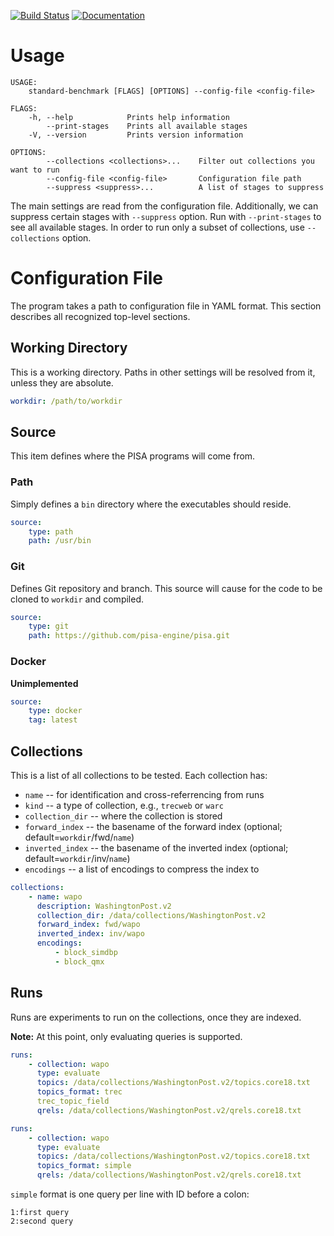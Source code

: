 [![Build Status](https://travis-ci.com/pisa-engine/standard-benchmark.svg?branch=master)](https://travis-ci.com/pisa-engine/standard-benchmark)
[![Documentation](https://pisa-engine.github.io/standard-benchmark/master/badge.svg)](https://pisa-engine.github.io/standard-benchmark/master/stdbench/)

# Usage

    USAGE:
        standard-benchmark [FLAGS] [OPTIONS] --config-file <config-file>

    FLAGS:
        -h, --help            Prints help information
            --print-stages    Prints all available stages
        -V, --version         Prints version information

    OPTIONS:
            --collections <collections>...    Filter out collections you want to run
            --config-file <config-file>       Configuration file path
            --suppress <suppress>...          A list of stages to suppress

The main settings are read from the configuration file.
Additionally, we can suppress certain stages with `--suppress` option.
Run with `--print-stages` to see all available stages.
In order to run only a subset of collections, use `--collections` option.

# Configuration File

The program takes a path to configuration file in YAML format.
This section describes all recognized top-level sections.

## Working Directory

This is a working directory. Paths in other settings will be resolved
from it, unless they are absolute.

```yaml
workdir: /path/to/workdir
```

## Source

This item defines where the PISA programs will come from.

### Path

Simply defines a `bin` directory where the executables should reside.

```yaml
source:
    type: path
    path: /usr/bin
```

### Git

Defines Git repository and branch. This source will cause for the code
to be cloned to `workdir` and compiled.

```yaml
source:
    type: git
    path: https://github.com/pisa-engine/pisa.git
```

### Docker

**Unimplemented**

```yaml
source:
    type: docker
    tag: latest
```

## Collections

This is a list of all collections to be tested. Each collection has:
- `name` -- for identification and cross-referrencing from runs
- `kind` -- a type of collection, e.g., `trecweb` or `warc`
- `collection_dir` -- where the collection is stored
- `forward_index` -- the basename of the forward index (optional; default=`workdir`/fwd/`name`)
- `inverted_index` -- the basename of the inverted index (optional; default=`workdir`/inv/`name`)
- `encodings` -- a list of encodings to compress the index to

```yaml
collections:
    - name: wapo
      description: WashingtonPost.v2
      collection_dir: /data/collections/WashingtonPost.v2
      forward_index: fwd/wapo
      inverted_index: inv/wapo
      encodings:
          - block_simdbp
          - block_qmx
```

## Runs

Runs are experiments to run on the collections, once they are indexed.

**Note:** At this point, only evaluating queries is supported.

```yaml
runs:
    - collection: wapo
      type: evaluate
      topics: /data/collections/WashingtonPost.v2/topics.core18.txt
      topics_format: trec
      trec_topic_field
      qrels: /data/collections/WashingtonPost.v2/qrels.core18.txt
```

```yaml
runs:
    - collection: wapo
      type: evaluate
      topics: /data/collections/WashingtonPost.v2/topics.core18.txt
      topics_format: simple
      qrels: /data/collections/WashingtonPost.v2/qrels.core18.txt
```

`simple` format is one query per line with ID before a colon:
```
1:first query
2:second query
```
